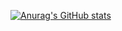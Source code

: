 [![Anurag's GitHub stats](https://github-readme-stats.vercel.app/api?username=Semi-koron&show_icons=true&theme=tokyonight)](https://github.com/anuraghazra/github-readme-stats)
